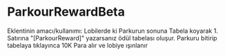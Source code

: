 # ParkourRewardBeta
Eklentinin amacı/kullanımı: Lobilerde ki Parkurun sonuna Tabela koyarak 1. Satırına "[ParkourReward]" yazarsanız ödül tabelası oluşur. Parkuru bitirip tabelaya tıklayınca 10K Para alır ve lobiye ışınlanır
